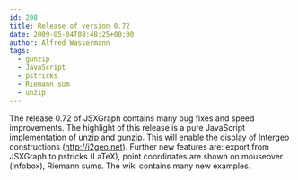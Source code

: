 ```yaml
---
id: 208
title: Release of version 0.72
date: 2009-05-04T08:48:25+00:00
author: Alfred Wassermann
tags:
  - gunzip
  - JavaScript
  - pstricks
  - Riemann sum
  - unzip
---
```

The release 0.72 of JSXGraph contains many bug fixes and speed improvements. The highlight of this release is a pure JavaScript implementation of unzip and gunzip. This will enable the display of Intergeo constructions (http://i2geo.net). Further new features are: export from JSXGraph to pstricks (LaTeX), point coordinates are shown on mouseover (infobox), Riemann sums. The wiki contains many new examples.